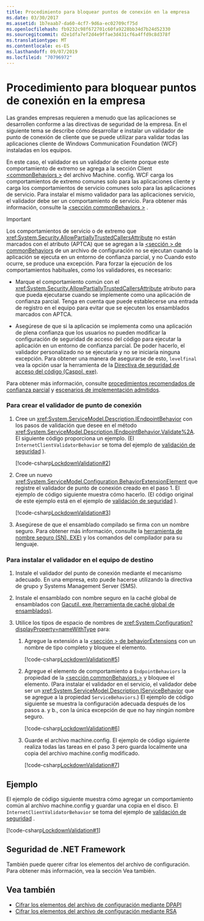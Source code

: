 ```yaml
---
title: Procedimiento para bloquear puntos de conexión en la empresa
ms.date: 03/30/2017
ms.assetid: 1b7eaab7-da60-4cf7-9d6a-ec02709cf75d
ms.openlocfilehash: fb9232c98f672701c60fa9228bb34d7b24d52330
ms.sourcegitcommit: d2e1dfa7ef2d4e9ffae3d431cf6a4ffd9c8d378f
ms.translationtype: MT
ms.contentlocale: es-ES
ms.lasthandoff: 09/07/2019
ms.locfileid: "70796972"
---
```

# <a name="how-to-lock-down-endpoints-in-the-enterprise"></a>Procedimiento para bloquear puntos de conexión en la empresa

Las grandes empresas requieren a menudo que las aplicaciones se desarrollen conforme a las directivas de seguridad de la empresa. En el siguiente tema se describe cómo desarrollar e instalar un validador de punto de conexión de cliente que se puede utilizar para validar todas las aplicaciones cliente de Windows Communication Foundation (WCF) instaladas en los equipos.

En este caso, el validador es un validador de cliente porque este comportamiento de extremo se agrega a la sección Client [ \<commonBehaviors >](../../configure-apps/file-schema/wcf/commonbehaviors.md) del archivo Machine. config. WCF carga los comportamientos de extremo comunes solo para las aplicaciones cliente y carga los comportamientos de servicio comunes solo para las aplicaciones de servicio. Para instalar el mismo validador para las aplicaciones servicio, el validador debe ser un comportamiento de servicio. Para obtener más información, consulte la [ \<sección commonBehaviors >](../../configure-apps/file-schema/wcf/commonbehaviors.md) .

> [!IMPORTANT]
> Los comportamientos de servicio o de extremo que <xref:System.Security.AllowPartiallyTrustedCallersAttribute> no están marcados con el atributo (APTCA) que se agregan a la [ \<sección > de commonBehaviors](../../configure-apps/file-schema/wcf/commonbehaviors.md) de un archivo de configuración no se ejecutan cuando la aplicación se ejecuta en un entorno de confianza parcial, y no Cuando esto ocurre, se produce una excepción. Para forzar la ejecución de los comportamientos habituales, como los validadores, es necesario:
>
> - Marque el comportamiento común con el <xref:System.Security.AllowPartiallyTrustedCallersAttribute> atributo para que pueda ejecutarse cuando se implemente como una aplicación de confianza parcial. Tenga en cuenta que puede establecerse una entrada de registro en el equipo para evitar que se ejecuten los ensamblados marcados con APTCA.
>
> - Asegúrese de que si la aplicación se implementa como una aplicación de plena confianza que los usuarios no pueden modificar la configuración de seguridad de acceso del código para ejecutar la aplicación en un entorno de confianza parcial. De poder hacerlo, el validador personalizado no se ejecutaría y no se iniciaría ninguna excepción. Para obtener una manera de asegurarse de esto, `levelfinal` vea la opción usar la herramienta de la [Directiva de seguridad de acceso del código (Caspol. exe)](https://go.microsoft.com/fwlink/?LinkId=248222).
>
> Para obtener más información, consulte [procedimientos recomendados de confianza parcial](../feature-details/partial-trust-best-practices.md) y [escenarios de implementación admitidos](../feature-details/supported-deployment-scenarios.md).

### <a name="to-create-the-endpoint-validator"></a>Para crear el validador de punto de conexión

1. Cree un <xref:System.ServiceModel.Description.IEndpointBehavior> con los pasos de validación que desee en el método <xref:System.ServiceModel.Description.IEndpointBehavior.Validate%2A>. El siguiente código proporciona un ejemplo. (El `InternetClientValidatorBehavior` se toma del ejemplo de [validación de seguridad](../samples/security-validation.md) ).

    [!code-csharp[LockdownValidation#2](../../../../samples/snippets/csharp/VS_Snippets_CFX/lockdownvalidation/cs/internetclientvalidatorbehavior.cs#2)]

2. Cree un nuevo <xref:System.ServiceModel.Configuration.BehaviorExtensionElement> que registre el validador de punto de conexión creado en el paso 1. El ejemplo de código siguiente muestra cómo hacerlo. (El código original de este ejemplo está en el ejemplo de [validación de seguridad](../samples/security-validation.md) ).

    [!code-csharp[LockdownValidation#3](../../../../samples/snippets/csharp/VS_Snippets_CFX/lockdownvalidation/cs/internetclientvalidatorelement.cs#3)]

3. Asegúrese de que el ensamblado compilado se firma con un nombre seguro. Para obtener más información, consulte la [herramienta de nombre seguro (SN). EXE)](https://go.microsoft.com/fwlink/?LinkId=248217) y los comandos del compilador para su lenguaje.

### <a name="to-install-the-validator-into-the-target-computer"></a>Para instalar el validador en el equipo de destino

1. Instale el validador del punto de conexión mediante el mecanismo adecuado. En una empresa, esto puede hacerse utilizando la directiva de grupo y Systems Management Server (SMS).

2. Instale el ensamblado con nombre seguro en la caché global de ensamblados con [Gacutil. exe (herramienta de caché global de ensamblados)](../../tools/gacutil-exe-gac-tool.md).

3. Utilice los tipos de espacio de nombres de <xref:System.Configuration?displayProperty=nameWithType> para:

    1. Agregue la extensión a la [ \<sección > de behaviorExtensions](../../configure-apps/file-schema/wcf/behaviorextensions.md) con un nombre de tipo completo y bloquee el elemento.

         [!code-csharp[LockdownValidation#5](../../../../samples/snippets/csharp/VS_Snippets_CFX/lockdownvalidation/cs/hostapplication.cs#5)]

    2. Agregue el elemento de comportamiento a `EndpointBehaviors` la propiedad de la [ \<sección commonBehaviors >](../../configure-apps/file-schema/wcf/commonbehaviors.md) y bloquee el elemento. (Para instalar el validador en el servicio, el validador debe ser un <xref:System.ServiceModel.Description.IServiceBehavior> que se agregue a la propiedad `ServiceBehaviors`.) El ejemplo de código siguiente se muestra la configuración adecuada después de los pasos a. y b., con la única excepción de que no hay ningún nombre seguro.

        [!code-csharp[LockdownValidation#6](../../../../samples/snippets/csharp/VS_Snippets_CFX/lockdownvalidation/cs/hostapplication.cs#6)]

    3. Guarde el archivo machine.config. El ejemplo de código siguiente realiza todas las tareas en el paso 3 pero guarda localmente una copia del archivo machine.config modificado.

        [!code-csharp[LockdownValidation#7](../../../../samples/snippets/csharp/VS_Snippets_CFX/lockdownvalidation/cs/hostapplication.cs#7)]

## <a name="example"></a>Ejemplo

El ejemplo de código siguiente muestra cómo agregar un comportamiento común al archivo machine.config y guardar una copia en el disco. El `InternetClientValidatorBehavior` se toma del ejemplo de [validación de seguridad](../samples/security-validation.md) .

[!code-csharp[LockdownValidation#1](../../../../samples/snippets/csharp/VS_Snippets_CFX/lockdownvalidation/cs/hostapplication.cs#1)]

## <a name="net-framework-security"></a>Seguridad de .NET Framework

También puede querer cifrar los elementos del archivo de configuración. Para obtener más información, vea la sección Vea también.

## <a name="see-also"></a>Vea también

- [Cifrar los elementos del archivo de configuración mediante DPAPI](https://go.microsoft.com/fwlink/?LinkId=94954)
- [Cifrar los elementos del archivo de configuración mediante RSA](https://go.microsoft.com/fwlink/?LinkId=94955)
